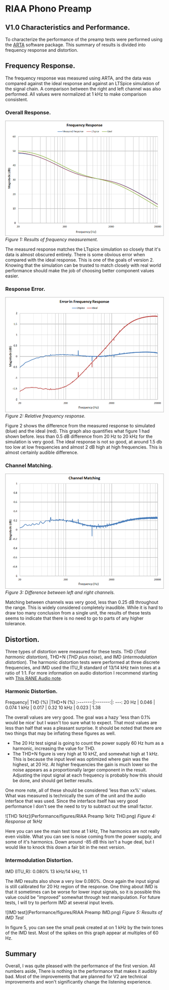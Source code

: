 
# RIAA Phono Preamp
## V1.0 Characteristics and Performance.
To characterize the performance of the preamp tests were performed using the [ARTA](http://www.artalabs.hr/) software package. This summary of results is divided into frequency response and distortion.

## Frequency Response.
The frequency response was measured using ARTA, and the data was compared against the ideal response and against an LTSpice simulation of the signal chain. A comparison between the right and left channel was also performed. All values were normalized at 1 kHz to make comparison consistent.

### Overall Response.
![Frequency Response](Performance/figures/frequency-response.png)
*Figure 1: Results of frequency measurement.*

The measured response matches the LTspice simulation so closely that it's data is almost obscured entirely. There is some obvious error when compared with the ideal response. This is one of the goals of version 2. Knowing that the simulation can be trusted to match closely with real world performance should make the job of choosing better component values easier.

### Response Error.
![Frequency Error](Performance/figures/frequency-error.png)
*Figure 2: Relative frequency response.*

Figure 2 shows the difference from the measured response to simulated (blue) and the ideal (red). This graph also quantifies what figure 1 had shown before. less than 0.5 dB difference from 20 Hz to 20 kHz for the simulation is very good. The ideal response is not so good, at around 1.5 db too low at low frequencies and almost 2 dB high at high frequencies. This is almost certainly audible difference. 

### Channel Matching.
![Channel Matching](Performance/figures/channel-matching.png)
*Figure 3: Difference between left and right channels.*

Matching between channels was very good, less than 0.25 dB throughout the range. This is widely considered completely inaudible. While it is hard to draw too many conclusion from a single unit, the results of these tests seems to indicate that there is no need to go to parts of any higher tolerance.

## Distortion.
Three types of distortion were measured for these tests. THD (*Total harmonic distortion*), THD+N (*THD plus noise*), and IMD (*intermodulation distortion*). The harmonic distortion tests were performed at three discrete frequencies, and IMD used the ITU_R standard of 13/14 kHz twin tones at a ratio of 1:1. For more information on audio distortion I recommend starting with [This RANE Audio note](http://www.rane.com/note145.html).

### Harmonic Distortion.

Frequency| THD (%) |THD+N (%)
:-------:|:-------:|: ---:
20 Hz    | 0.046   | 0.074
1 kHz    | 0.017   | 0.32
10 kHz   | 0.023   | 1.38

The overall values are very good. The goal was a hazy 'less than 0.1% would be nice' but I wasn't too sure what to expect. That most values are less than half that was a pleasant surprise. It should be noted that there are two things that may be inflating these figures as well. 
- The 20 Hz test signal is going to count the power supply 60 Hz hum as a harmonic, increasing the value for THD. 
- The THD+N figure is very high at 10 kHZ, and somewhat high at 1 kHz. This is because the input level was optimized where gain was the highest, at 20 Hz. At higher frequencies the gain is much lower so the noise appears as a proportionally larger component in the result. Adjusting the input signal at each frequency is probably how this should be done, and should get better results.

One more note, all of these should be considered 'less than xx%' values. What was measured is technically the sum of the unit and the audio interface that was used. Since the interface itself has very good performance I don't see the need to try to subtract out the small factor.

![THD 1kHz](Performance/figures/RIAA Preamp 1kHz THD.png)
*Figure 4: Response at 1kHz*

Here you can see the main test tone at 1 kHz, The harmonics are not really even visible. What you can see is noise coming from the power supply, and some of it's harmonics. Down around -85 dB this isn't a huge deal, but I would like to knock this down a fair bit in the next version. 

### Intermodulation Distortion.
IMD (ITU_R): 0.080% 13 kHz/14 kHz, 1:1

The IMD results also show a very low 0.080%. Once again the input signal is still calibrated for 20 Hz region of the response. One thing about IMD is that it sometimes can be worse for lower input signals, so it is possible this value could be "improved" somewhat through test manipulation. For future tests, I will try to perform IMD at several input levels. 

![IMD test](Performance/figures/RIAA Preamp IMD.png)
*Figure 5: Results of IMD Test*

In figure 5, you can see the small peak created at on 1 kHz by the twin tones of the IMD test. Most of the spikes on this graph appear at multiples of 60 Hz.

## Summary

Overall, I was quite pleased with the performance of the first version. All numbers aside, There is nothing in the performance that makes it audibly bad. Most of the improvements that are planned for V2 are technical improvements and won't significantly change the listening experience. 
